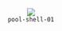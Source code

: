 <div align="center">
  <img src=https://skillicons.dev/icons?i=c />
  <br />
  <code>pool-shell-01</code>
</div>
